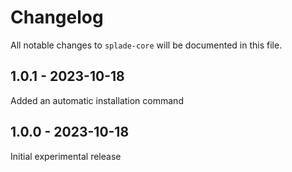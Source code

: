 # Changelog

All notable changes to `splade-core` will be documented in this file.

## 1.0.1 - 2023-10-18

Added an automatic installation command

## 1.0.0 - 2023-10-18

Initial experimental release
